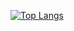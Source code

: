 
[![Top Langs](https://github-readme-stats.vercel.app/api/top-langs/?username=dattphan15&langs_count=8)](https://github.com/dattphan15/github-readme-stats)
<!--
**dattphan15/dattphan15** is a ✨ _special_ ✨ repository because its `README.md` (this file) appears on your GitHub profile.

Here are some ideas to get you started:

- 🔭 I’m currently working on ...
- 🌱 I’m currently learning ...
- 👯 I’m looking to collaborate on ...
- 🤔 I’m looking for help with ...
- 💬 Ask me about ...
- 📫 How to reach me: ...
- 😄 Pronouns: ...
- ⚡ Fun fact: ...
-->
